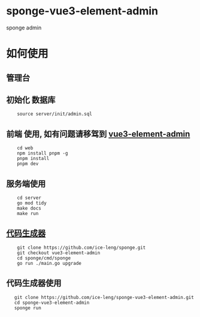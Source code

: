 # sponge-vue3-element-admin
sponge admin

# 如何使用

## 管理台

## 初始化 数据库
```mysql
    source server/init/admin.sql
```
## 前端 使用, 如有问题请移驾到 [vue3-element-admin](https://github.com/youlaitech/vue3-element-admin)
```npm
    cd web
    npm install pnpm -g
    pnpm install 
    pnpm dev 
```
## 服务端使用
```shell
    cd server
    go mod tidy
    make docs
    make run
```

## [代码生成器](https://github.com/ice-leng/sponge)
```git
    git clone https://github.com/ice-leng/sponge.git 
    git checkout vue3-element-admin
    cd sponge/cmd/sponge
    go run ./main.go upgrade
```

## 代码生成器使用
```shell
   git clone https://github.com/ice-leng/sponge-vue3-element-admin.git
   cd sponge-vue3-element-admin
   sponge run
```